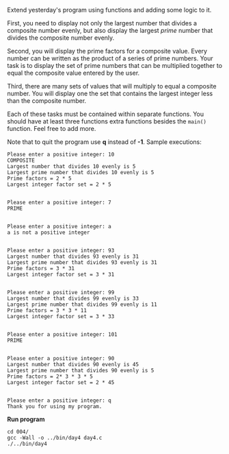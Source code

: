 Extend yesterday's program using functions and adding some logic to it.

First, you need to display not only the largest number that divides a composite number evenly, but also display the largest *prime* number that divides the composite number evenly. 

Second, you will display the prime factors for a composite value.
Every number can be written as the product of a series of prime numbers. 
Your task is to display the set of prime numbers that can be multiplied together to equal the composite value entered by the user. 

Third, there are many sets of values that will multiply to equal a composite number. 
You will display one the set that contains the largest integer less than the composite number.

Each of these tasks must be contained within separate functions.
You should have at least three functions extra functions besides the `main()` function.
Feel free to add more. 

Note that to quit the program use **q** instead of **-1**. Sample executions:

```
Please enter a positive integer: 10
COMPOSITE
Largest number that divides 10 evenly is 5
Largest prime number that divides 10 evenly is 5
Prime factors = 2 * 5
Largest integer factor set = 2 * 5


Please enter a positive integer: 7
PRIME


Please enter a positive integer: a
a is not a positive integer


Please enter a positive integer: 93
Largest number that divides 93 evenly is 31
Largest prime number that divides 93 evenly is 31
Prime factors = 3 * 31
Largest integer factor set = 3 * 31


Please enter a positive integer: 99
Largest number that divides 99 evenly is 33
Largest prime number that divides 99 evenly is 11
Prime factors = 3 * 3 * 11
Largest integer factor set = 3 * 33


Please enter a positive integer: 101
PRIME


Please enter a positive integer: 90
Largest number that divides 90 evenly is 45
Largest prime number that divides 90 evenly is 5
Prime factors = 2* 3 * 3 * 5
Largest integer factor set = 2 * 45


Please enter a positive integer: q
Thank you for using my program.
```

**Run program**
```
cd 004/
gcc -Wall -o ../bin/day4 day4.c
./../bin/day4
```

